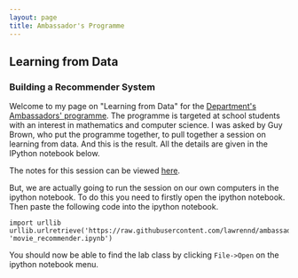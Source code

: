 ```yaml
---
layout: page
title: Ambassador's Programme
---
```

Learning from Data
------------------

### Building a Recommender System

Welcome to my page on "Learning from Data" for the [Department's
Ambassadors' programme](http://ambassadors.rcweb.dcs.shef.ac.uk/). The
programme is targeted at school students with an interest in mathematics
and computer science. I was asked by Guy Brown, who put the programme
together, to pull together a session on learning from data. And this is
the result. All the details are given in the IPython notebook below.

The notes for this session can be viewed
[here](http://nbviewer.ipython.org/github/lawrennd/ambassadors14/blob/master/movie_recommender.ipynb).

But, we are actually going to run the session on our own computers in
the ipython notebook. To do this you need to firstly open the ipython
notebook. Then paste the following code into the ipython notebook.

    import urllib
    urllib.urlretrieve('https://raw.githubusercontent.com/lawrennd/ambassadors14/master/movie_recommender.ipynb', 'movie_recommender.ipynb')

You should now be able to find the lab class by clicking `File->Open` on
the ipython notebook menu.

